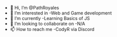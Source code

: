 - 👋 Hi, I’m @PathRoyales
- 👀 I’m interested in -Web and Game development
- 🌱 I’m currently -Learning Basics of JS
- 💞️ I’m looking to collaborate on -N/A
- 📫 How to reach me -CodyR via Discord

<!---
PathRoyales/PathRoyales is a ✨ special ✨ repository because its `README.md` (this file) appears on your GitHub profile.
You can click the Preview link to take a look at your changes.
--->
